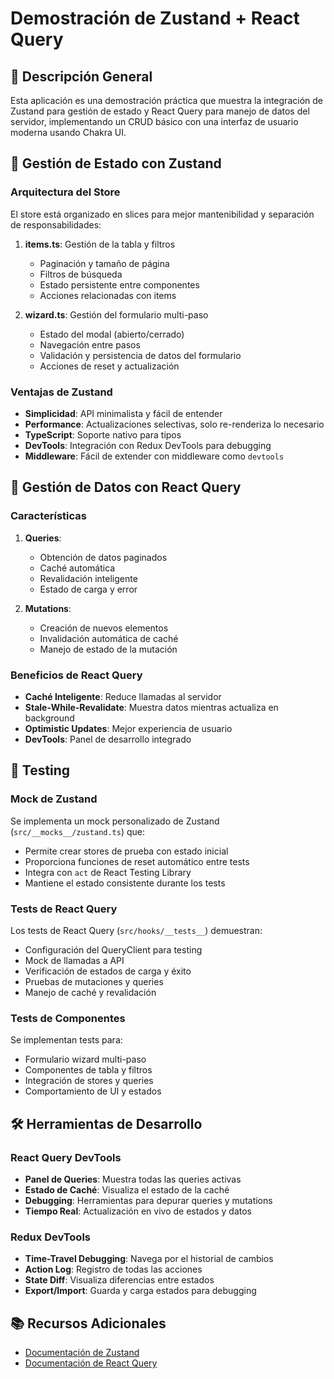 # Demostración de Zustand + React Query

## 🎯 Descripción General

Esta aplicación es una demostración práctica que muestra la integración de Zustand para gestión de estado y React Query para manejo de datos del servidor, implementando un CRUD básico con una interfaz de usuario moderna usando Chakra UI.

## 💾 Gestión de Estado con Zustand

### Arquitectura del Store

El store está organizado en slices para mejor mantenibilidad y separación de responsabilidades:

1. **items.ts**: Gestión de la tabla y filtros

   - Paginación y tamaño de página
   - Filtros de búsqueda
   - Estado persistente entre componentes
   - Acciones relacionadas con items

2. **wizard.ts**: Gestión del formulario multi-paso
   - Estado del modal (abierto/cerrado)
   - Navegación entre pasos
   - Validación y persistencia de datos del formulario
   - Acciones de reset y actualización

### Ventajas de Zustand

- **Simplicidad**: API minimalista y fácil de entender
- **Performance**: Actualizaciones selectivas, solo re-renderiza lo necesario
- **TypeScript**: Soporte nativo para tipos
- **DevTools**: Integración con Redux DevTools para debugging
- **Middleware**: Fácil de extender con middleware como `devtools`

## 🔄 Gestión de Datos con React Query

### Características

1. **Queries**:

   - Obtención de datos paginados
   - Caché automática
   - Revalidación inteligente
   - Estado de carga y error

2. **Mutations**:
   - Creación de nuevos elementos
   - Invalidación automática de caché
   - Manejo de estado de la mutación

### Beneficios de React Query

- **Caché Inteligente**: Reduce llamadas al servidor
- **Stale-While-Revalidate**: Muestra datos mientras actualiza en background
- **Optimistic Updates**: Mejor experiencia de usuario
- **DevTools**: Panel de desarrollo integrado

## 🧪 Testing

### Mock de Zustand

Se implementa un mock personalizado de Zustand (`src/__mocks__/zustand.ts`) que:

- Permite crear stores de prueba con estado inicial
- Proporciona funciones de reset automático entre tests
- Integra con `act` de React Testing Library
- Mantiene el estado consistente durante los tests

### Tests de React Query

Los tests de React Query (`src/hooks/__tests__`) demuestran:

- Configuración del QueryClient para testing
- Mock de llamadas a API
- Verificación de estados de carga y éxito
- Pruebas de mutaciones y queries
- Manejo de caché y revalidación

### Tests de Componentes

Se implementan tests para:

- Formulario wizard multi-paso
- Componentes de tabla y filtros
- Integración de stores y queries
- Comportamiento de UI y estados

## 🛠 Herramientas de Desarrollo

### React Query DevTools

- **Panel de Queries**: Muestra todas las queries activas
- **Estado de Caché**: Visualiza el estado de la caché
- **Debugging**: Herramientas para depurar queries y mutations
- **Tiempo Real**: Actualización en vivo de estados y datos

### Redux DevTools

- **Time-Travel Debugging**: Navega por el historial de cambios
- **Action Log**: Registro de todas las acciones
- **State Diff**: Visualiza diferencias entre estados
- **Export/Import**: Guarda y carga estados para debugging

## 📚 Recursos Adicionales

- [Documentación de Zustand](https://github.com/pmndrs/zustand)
- [Documentación de React Query](https://tanstack.com/query/latest)
